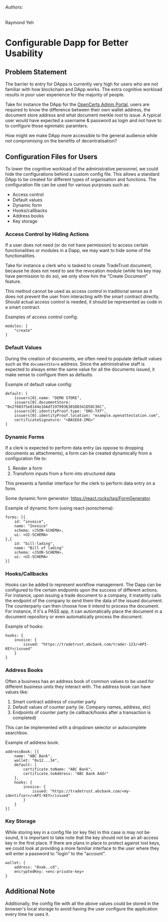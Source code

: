 ###### Authors:

Raymond Yeh

# Configurable Dapp for Better Usability

## Problem Statement

The barrier to entry for DApps is currently very high for users who are not familiar with how blockchain and DApp works. The extra cognitive workload results in poor user experience for the majority of people.

Take for instance the DApp for the [OpenCerts Admin Portal](https://admin.opencerts.io), users are required to know the difference between their own wallet address, the document store address and what document merkle root to issue. A typical user would have expected a username & password as login and not have to to configure those egnimatic paramters.

How might we make DApp more accessible to the general audience while not compromising on the benefits of decentralisation?

## Configuration Files for Users

To lower the cognitive workload of the administrative personnel, we could hide the configurations behind a custom config file. This allows a standard DApp to be created for different types of organisation and functions. The configuration file can be used for various purposes such as:

- Access control
- Default values
- Dynamic form
- Hooks/callbacks
- Address books
- Key storage

### Access Control by Hiding Actions

If a user does not need (or do not have permission) to access certain functionalities or modules in a Dapp, we
may want to hide some of the functionalities.

Take for instance a clerk who is tasked to create TradeTrust document, because he does not need to see the revocation module (while his key may have permission to do so), we only show him the "Create Document" feature.

This method cannot be used as access control in traditional sense as it does not prevent the user from interacting with the smart contract directly. Should actual access control is needed, it should be represented as code in a smart contract.

Examples of access control config:

```
modules: [
    "create"
]
```

### Default Values

During the creation of documents, we often need to populate default values such as the `documentStore` address. Since the administrative staff is expected to always enter the same value for all the documents issued, it make sense to configure them as defaults.

Example of default value config:

```
default: [
    issuers[0].name: "DEMO STORE",
    issuers[0].documentStore: "0x2f60375e8144e16Adf1979936301D8341D58C36C",
    issuers[0].identityProof.type: "DNS-TXT",
    issuers[0].identityProof.location: "example.openattestation.com",
    certificateSignature: "<BASE64-IMG>"
]
```

### Dynamic Forms

If a clerk is expected to perform data entry (as oppose to dropping documents as attachments), a form can be created dynamically from a configuration file to:

1. Render a form
2. Transform inputs from a form into structured data

This presents a familiar interface for the clerk to perform data entry on a form.

Some dynamic form generator: https://react.rocks/tag/FormGenerator

Example of dynamic form (using react-jsonschema):

```
forms: [{
    id: "invoice",
    name: "Invoice"
    schema: <JSON-SCHEMA>,
    ui: <UI-SCHEMA>
},{
    id: "bill-lading",
    name: "Bill of lading"
    schema: <JSON-SCHEMA>,
    ui: <UI-SCHEMA>
}]
```

### Hooks/Callbacks

Hooks can be added to represent workflow management. The Dapp can be configured to fire certain endpoints upon the success of different actions. For instance, upon issuing a trade document to a company, it instantly calls the endpoint of the company to send them the data of the issued document. The counterparty can then choose how it intend to process the document. For instance, if it's a PASS app, it can automatically place the document in a document repository or even automatically process the document.

Example of hooks:

```
hooks: {
    invoice: {
        issued: "https://tradetrust.abcbank.com/trader-123/<API-KEY>/issued"
    }
}
```

### Address Books

Often a business has an address book of common values to be used for different business units they interact with. The address book can have values like:

1. Smart contract address of counter party
2. Default values of counter party (ie. Company names, address, etc)
3. Endpoints of counter party (ie callback/hooks after a transaction is completed)

This can be implemented with a dropdown selector or autocomplete searchbox.

Example of address book:

```
addressBook: [{
    name: "ABC Bank",
    wallet: "0x12...34",
    default: [
        certificate.toName: "ABC Bank",
        certificate.toAddress: "ABC Bank Addr"
    ],
    hooks: {
        invoice: {
            issued: "https://tradetrust.abcbank.com/<my-identifier>/<API-KEY>/issued"
        }
    }
}]
```

### Key Storage

While storing key in a config file (or key file) in this case is may not be sound, it is important to take note that the key should not be an all-access key in the first place. If there are plans in place to protect against lost keys, we could look at providing a more familiar interface to the user where they will enter a password to "login" to the "account".

```
wallet: {
    address: "0xab..cd",
    encryptedKey: <enc-private-key>
}
```

## Additional Note

Additionally, the config file with all the above values could be stored in the browser's local storage to avoid having the user configure the application every time he uses it. 